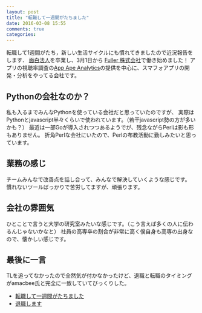 ```yaml
---
layout: post
title: "転職して一週間がたちました"
date: 2016-03-08 15:55
comments: true
categories: 
---
```


転職して1週間がたち，新しい生活サイクルにも慣れてきましたので近況報告をします．
[面白法人](http://www.kayac.com/)を卒業し、3月1日から [Fuller 株式会社](http://fuller.co.jp/)で働き始めました！
アプリの視聴率調査の[App Ape Analytics](https://analytics.appa.pe/)の提供を中心に、スマフォアプリの開発・分析をやってる会社です。

<!-- More -->

## Pythonの会社なのか？

私も入るまでみんなPythonを使っている会社だと思っていたのですが、
実際はPythonとjavascript半々くらいで使われています。（若干javascript勢の方が多いかも？）
最近は一部Goが導入されつつあるようでが、残念ながらPerlは影も形もありません。
折角Perlな会社にいたので、Perlの布教活動に勤しみたいと思っています。

## 業務の感じ

チームみんなで改善点を話し合って、みんなで解決していくような感じです。
慣れないツールばっかりで苦労してますが、頑張ります。

## 会社の雰囲気

ひとことで言うと大学の研究室みたいな感じです。（こう言えば多くの人に伝わるんじゃないかなと）
社員の高専卒の割合が非常に高く僕自身も高専の出身なので、懐かしい感じです。

## 最後に一言

TLを追ってなかったので全然気が付かなかったけど、退職と転職のタイミングがamacbee氏と完全に一致していてびっくりした。

- [転職して一週間がたちました](http://amacbee.hatenablog.com/entry/2016/02/28/210544)
- [退職します](http://amacbee.hatenablog.com/entry/2016/02/28/210544)
